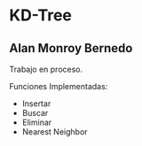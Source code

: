 # KD-Tree

## Alan Monroy Bernedo

Trabajo en proceso.

Funciones Implementadas:

- Insertar
- Buscar
- Eliminar
- Nearest Neighbor